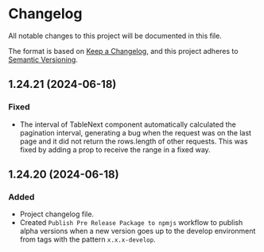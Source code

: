 # Changelog

All notable changes to this project will be documented in this file.

The format is based on [Keep a Changelog](https://keepachangelog.com/en/1.1.0/),
and this project adheres to [Semantic Versioning](https://semver.org/spec/v2.0.0.html).

## 1.24.21 (2024-06-18)

### Fixed

- The interval of TableNext component automatically calculated the pagination interval, generating a bug when the request was on the last page and it did not return the rows.length of other requests. This was fixed by adding a prop to receive the range in a fixed way.

## 1.24.20 (2024-06-18)

### Added

- Project changelog file.
- Created `Publish Pre Release Package to npmjs` workflow to publish alpha versions when a new version goes up to the develop environment from tags with the pattern `x.x.x-develop`.
